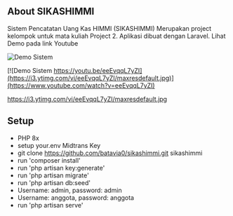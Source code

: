 ## About SIKASHIMMI
Sistem Pencatatan Uang Kas HIMMI (SIKASHIMMI) Merupakan project kelompok untuk mata kuliah Project 2. Aplikasi dibuat dengan Laravel. Lihat Demo pada link Youtube

![Demo Sistem](https://youtu.be/eeEvqqL7yZI)

[![Demo Sistem https://youtu.be/eeEvqqL7yZI](https://i3.ytimg.com/vi/eeEvqqL7yZI/maxresdefault.jpg)](https://www.youtube.com/watch?v=eeEvqqL7yZI)

https://i3.ytimg.com/vi/eeEvqqL7yZI/maxresdefault.jpg
## Setup

- PHP 8x
- setup your.env Midtrans Key
- git clone https://github.com/batavia0/sikashimmi.git sikashimmi
- run 'composer install'
- run 'php artisan key:generate'
- run 'php artisan migrate'
- run 'php artisan db:seed'
- Username: admin, password: admin
- Username: anggota, password: anggota
- run 'php artisan serve'